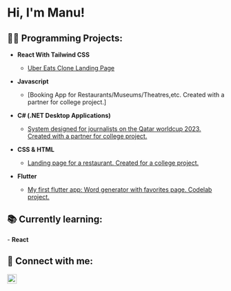 <h1>Hi, I'm Manu! 

<h2>👨‍💻 Programming Projects:</h2>

- <b>React With Tailwind CSS</b>
  - [Uber Eats Clone Landing Page](https://github.com/manudl97/UberEatsClone)

- <b>Javascript</b>
  - [Booking App for Restaurants/Museums/Theatres,etc. Created with a partner for college project.]
  
- <b>C# (.NET Desktop Applications)</b>
  - [System designed for journalists on the Qatar worldcup 2023. Created with a partner for college project.](https://github.com/manudl97/QatarWorldcupJournalistSystem)
 
- <b>CSS & HTML</b>
  - [Landing page for a restaurant. Created for a college project.](https://github.com/manudl97/LandingPageShakeShack)
  
- <b>Flutter</b>
  - [My first flutter app: Word generator with favorites page. Codelab project.](https://github.com/manudl97/MyFirstFlutterApp)
  
<h2>📚 Currently learning:</h2>
    - <b>React</b>
  

<h2> 🤳 Connect with me:</h2>

[<img align="left" alt="Manuela De Luca | LinkedIn" width="22px" src="https://cdn.jsdelivr.net/npm/simple-icons@v3/icons/linkedin.svg" />][linkedin]

[linkedin]: https://linkedin.com/in/manuela-de-luca/

